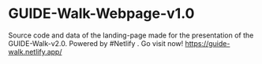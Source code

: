 # GUIDE-Walk-Webpage-v1.0
Source code and data of the landing-page made for the presentation of the GUIDE-Walk-v2.0. Powered by #Netlify . Go visit now! https://guide-walk.netlify.app/
